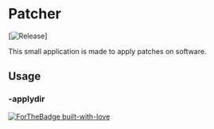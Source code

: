 # Patcher

[![Release](https://img.shields.io/github/stars/RedstoneBuilding/Patcher)] 



This small application is made to apply patches on software. 

## Usage

### -applydir

[![ForTheBadge built-with-love](http://ForTheBadge.com/images/badges/built-with-love.svg)](https://GitHub.com/Naereen/)

